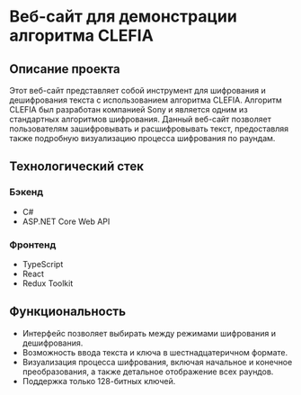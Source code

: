 # Веб-сайт для демонстрации алгоритма CLEFIA

## Описание проекта

Этот веб-сайт представляет собой инструмент для шифрования и дешифрования текста с использованием алгоритма CLEFIA. Алгоритм CLEFIA был разработан компанией Sony и является одним из стандартных алгоритмов шифрования. Данный веб-сайт позволяет пользователям зашифровывать и расшифровывать текст, предоставляя также подробную визуализацию процесса шифрования по раундам.

## Технологический стек

### Бэкенд

- C#
- ASP.NET Core Web API

### Фронтенд

- TypeScript
- React
- Redux Toolkit

## Функциональность

- Интерфейс позволяет выбирать между режимами шифрования и дешифрования.
- Возможность ввода текста и ключа в шестнадцатеричном формате.
- Визуализация процесса шифрования, включая начальное и конечное преобразования, а также детальное отображение всех раундов.
- Поддержка только 128-битных ключей.
